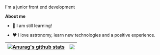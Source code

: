 I'm a junior front end development

**About me**

- 💼 I am still learning!

- ❤️ I love astronomy, learn new technologies and a positive experience.

| <a href="https://github.com/anuraghazra/github-readme-stats"><img align="center" src="https://github-readme-stats.vercel.app/api?username=strawnico&show_icons=tokyonight&include_all_commits=true&theme=tokyonight&hide_border=true" alt="Anurag's github stats" /></a> | <a href="https://github.com/anuraghazra/github-readme-stats"><img align="center" src="https://github-readme-stats.vercel.app/api/top-langs/?username=strawnico&layout=compact&theme=tokyonight&hide_border=true" /></a> |
| ------------- | ------------- |
